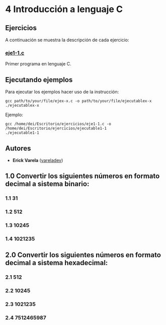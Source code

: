 # 4 Introducción a lenguaje C

## Ejercicios

A continuación se muestra la descripción de cada ejercicio:

### [eje1-1.c](eje4-1.c)

Primer programa en lenguaje C.

## Ejecutando ejemplos

Para ejecutar los ejemplos hacer uso de la instrucción:

```
gcc path/to/your/file/ejex-x.c -o path/to/your/file/ejecutablex-x
./ejecutablex-x
```

Ejemplo:

```
gcc /home/dei/Escritorio/ejercicios/eje1-1.c -o /home/dei/Escritorio/ejercicios/ejecutable1-1
./ejecutable1-1
```

## Autores

* **Erick Varela** ([vareladev](https://github.com/vareladev/))


##  1.0 Convertir los siguientes números en formato decimal a sistema binario:
### 1.1 31
### 1.2 512
### 1.3 10245
### 1.4 1021235

## 2.0 Convertir los siguientes números en formato decimal a sistema hexadecimal:
### 2.1 512
### 2.2 10245
### 2.3 1021235
### 2.4 7512465987

